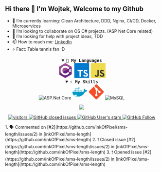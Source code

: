## Hi there 👋 I'm Wojtek, Welcome to my Github

- 🌱 I’m currently learning: Clean Architecture, DDD, Nginx, CI/CD, Docker, Microservices
- 👯 I’m looking to collaborate on OS C# projects. (ASP Net Core related)
- 🤔 I’m looking for help with project ideas, TDD
- 📫 How to reach me: [LinkedIn](https://www.linkedin.com/in/wojciech-gawinski)
- ⚡ Fact: Table tennis fan :D

<p align="center">
  <details align="center" open>
    <summary><samp><b> 🚀 My Languages </b> </samp> </summary>
  <img src = 'https://github.com/devicons/devicon/blob/master/icons/csharp/csharp-original.svg' alt='C#' width='50'/>
  <img src = 'https://github.com/devicons/devicon/blob/master/icons/typescript/typescript-original.svg' alt='TS' width='50'/>
  <img src = 'https://raw.githubusercontent.com/devicons/devicon/master/icons/javascript/javascript-original.svg' alt='JS' width='50'/>
  </details>
    <details align="center" open>
    <summary><samp> <b>⚡️ My Skills </b> </samp> </summary>
  <img src = 'https://res.cloudinary.com/practicaldev/image/fetch/s--m8dwWwPX--/c_imagga_scale,f_auto,fl_progressive,h_900,q_auto,w_1600/https://dev-to-uploads.s3.amazonaws.com/i/fuva9omlwmb21osnqpwe.jpg' alt='ASP.Net Core' width='50'/>
  <img src = 'https://github.com/devicons/devicon/blob/master/icons/docker/docker-plain.svg' alt='Docker' width='50'/>
  <img src = 'https://github.com/devicons/devicon/blob/master/icons/git/git-plain.svg' alt='Git' width='50'/>
  <img src = 'https://cdn.iconscout.com/icon/free/png-512/sql-4-190807.png' alt='MsSQL' width='50'/>
	    
  </details>
</p>

<p align="center">
<a href="https://github.com/sk0gen/sk0gen">
	<img width="450px" src="https://github-readme-stats.vercel.app/api?username=sk0gen&title_color=ffffff&theme=vue-dark&show_icons=true&count_private=true&hide_border=true" />
</p>


<p></p>


<p align="center">
	<img alt="visitors" src="https://visitor-badge.glitch.me/badge?page_id=sk0gen" />
	<img alt="GitHub closed issues" src="https://img.shields.io/github/issues-closed/sk0gen/sk0gen">
	<img alt="GitHub User's stars" src="https://img.shields.io/github/stars/sk0gen?style=flat" />
	<img alt="GitHub Follow" src="https://img.shields.io/github/followers/sk0gen?label=followers&logo=GitHub&style=flat" />
	</a>
</p>
<!--START_SECTION:activity-->
1. 🗣 Commented on [#2](https://github.com/inkOfPixel/sms-length/issues/2) in [inkOfPixel/sms-length](https://github.com/inkOfPixel/sms-length)
2. ❗️ Closed issue [#2](https://github.com/inkOfPixel/sms-length/issues/2) in [inkOfPixel/sms-length](https://github.com/inkOfPixel/sms-length)
3. ❗️ Opened issue [#2](https://github.com/inkOfPixel/sms-length/issues/2) in [inkOfPixel/sms-length](https://github.com/inkOfPixel/sms-length)
<!--END_SECTION:activity-->
